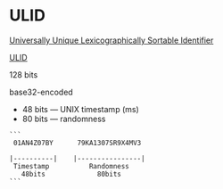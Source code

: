 # ULID

[Universally Unique Lexicographically Sortable Identifier](https://github.com/ulid/spec)

[ULID](https://ulid.page)

128 bits

base32-encoded

* 48 bits — UNIX timestamp (ms)
* 80 bits — randomness

~~~admonish example
```
 01AN4Z07BY      79KA1307SR9X4MV3

|----------|    |----------------|
 Timestamp          Randomness
   48bits             80bits
```
